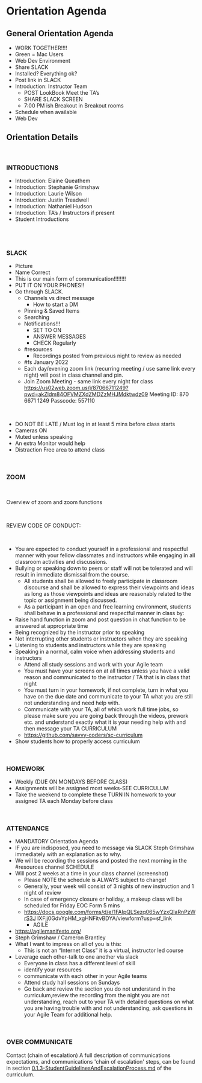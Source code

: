 # Orientation Agenda

## General Orientation Agenda

-  WORK TOGETHER!!!!
-  Green = Mac Users
-  Web Dev Environment
-  Share SLACK
-  Installed? Everything ok?
-  Post link in SLACK
-  Introduction: Instructor Team
    -  POST LookBook Meet the TA’s
    -  SHARE SLACK SCREEN
    -  7:00 PM ish Breakout in Breakout rooms
-  Schedule when available
-  Web Dev

## Orientation Details

<br>

### INTRODUCTIONS

-  Introduction: Elaine Queathem
-  Introduction: Stephanie Grimshaw
-  Introduction: Laurie Wilson
-  Introduction: Justin Treadwell
-  Introduction: Nathaniel Hudson
-  Introduction: TA’s / Instructors if present
-  Student Introductions <br><br>

<br>

### SLACK

-  Picture
-  Name Correct
-  This is our main form of communication!!!!!!!!
-  PUT IT ON YOUR PHONES!!
-  Go through SLACK.
   -  Channels vs direct message
      -  How to start a DM
   -  Pinning & Saved Items
   -  Searching
   -  Notifications!!!
      -  SET TO ON
      -  ANSWER MESSAGES
      -  CHECK Regularly
   -  #resources
      -  Recordings posted from previous night to review as needed
   -  #fs January 2022
   -  Each day/evening zoom link (recurring meeting / use same link every night) will post in class channel and pin.
   -  Join Zoom Meeting - same link every night for class
https://us02web.zoom.us/j/87066711249?pwd=akZldm84OFVMZXdZMDZzMHJMdktwdz09
Meeting ID: 870 6671 1249 Passcode: 557110

<br>

-  DO NOT BE LATE / Must log in at least 5 mins before class starts
-  Cameras ON
-  Muted unless speaking
-  An extra Monitor would help
-  Distraction Free area to attend class

<br>

### ZOOM

<br>

Overview of zoom and zoom functions

<br>

REVIEW CODE OF CONDUCT:

<br>

- You are expected to conduct yourself in a professional and respectful manner with your
fellow classmates and instructors while engaging in all classroom activities and
discussions.
-  Bullying or speaking down to peers or staff will not be tolerated and will result in
immediate dismissal from the course.
      -  All students shall be allowed to freely participate in classroom discourse and shall be
allowed to express their viewpoints and ideas as long as those viewpoints and ideas are
reasonably related to the topic or assignment being discussed.
      -  As a participant in an open and free learning environment, students shall behave in a
professional and respectful manner in class by:
-  Raise hand function in zoom and post question in chat function to be
answered at appropriate time
-  Being recognized by the instructor prior to speaking
-  Not interrupting other students or instructors when they are speaking
-  Listening to students and instructors while they are speaking
-  Speaking in a normal, calm voice when addressing students and instructors
      -  Attend all study sessions and work with your Agile team
      -  You must have your screens on at all times unless you have a valid reason
and communicated to the instructor / TA that is in class that night
      -  You must turn in your homework, if not complete, turn in what you have on
the due date and communicate to your TA what you are still not
understanding and need help with.
      -  Communicate with your TA, all of which work full time jobs, so please make
sure you are going back through the videos, prework etc. and understand
exactly what it is your needing help with and then message your TA
CURRICULUM
      -  https://github.com/savvy-coders/sc-curriculum
-  Show students how to properly access curriculum

<br>

### HOMEWORK

- Weekly (DUE ON MONDAYS BEFORE CLASS)<br>
- Assignments will be assigned most weeks-SEE CURRICULUM<br>
- Take the weekend to complete these
TURN IN homework to your assigned TA each Monday before class

<br>

### ATTENDANCE

-  MANDATORY
Orientation Agenda
-  IF you are indisposed, you need to message via SLACK Steph Grimshaw
immediately with an explanation as to why.
-  We will be recording the sessions and posted the next morning in the #resources
channel
SCHEDULE
-  Will post 2 weeks at a time in your class channel (screenshot)
   -  Please NOTE the schedule is ALWAYS subject to change!
   -  Generally, your week will consist of 3 nights of new instruction and 1 night
of review
   -  In case of emergency closure or holiday, a makeup class will be
scheduled for Friday
EOC Form 5 mins
   -  https://docs.google.com/forms/d/e/1FAIpQLSezq065wYzxQIaRnPzWrS3J
IXFjj0GdvYpHM_xgHNFitvBDYA/viewform?usp=sf_link
      -  AGILE
-  https://agilemanifesto.org/
-  Steph Grimshaw / Cameron Brantley
-  What I want to impress on all of you is this:
    - This is not an “Internet Class” it is a virtual, instructor led course
-  Leverage each other-talk to one another via slack
   -  Everyone in class has a different level of skill
   -  identify your resources
   -  communicate with each other in your Agile teams
   -  Attend study hall sessions on Sundays
   -  Go back and review the section you do not understand in the curriculum,review the recording from the night you are not understanding, reach out to your TA with detailed questions on what you are having trouble with and not understanding, ask questions in your Agile Team for additional help.

<br>

### OVER COMMUNICATE

Contact (chain of escalation)
A full description of communications expectations, and communications 'chain of escalation' steps, can be found in section [0.1.3-StudentGuidelinesAndEscalationProcess.md](./0.1.3-StudentGuidelinesAndEscalationProcess.md) of the curriculum.
